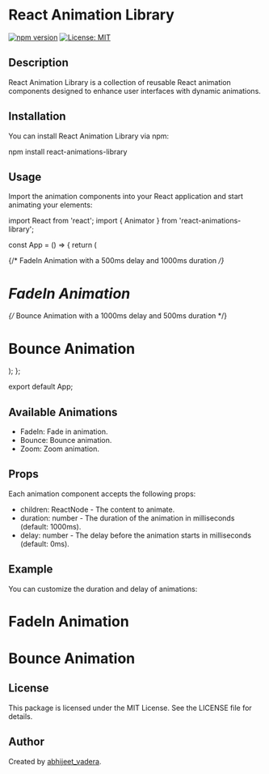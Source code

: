 # React Animation Library

[![npm version](https://badge.fury.io/js/react-animations-library.svg)](https://badge.fury.io/js/react-animations-library)
[![License: MIT](https://img.shields.io/badge/License-MIT-yellow.svg)](https://opensource.org/licenses/MIT)

## Description

React Animation Library is a collection of reusable React animation components designed to enhance user interfaces with dynamic animations.

## Installation

You can install React Animation Library via npm:

npm install react-animations-library

## Usage

Import the animation components into your React application and start animating your elements:

import React from 'react';
import { Animator } from 'react-animations-library';

const App = () => {
  return (
    <div>
      {/* FadeIn Animation with a 500ms delay and 1000ms duration */}
        <Animator animationType="fadeIn" delay={500} duration={1000}>
          <h1>FadeIn Animation</h1>
        </Animator>
      {/* Bounce Animation with a 1000ms delay and 500ms duration */}
        <Animator animationType="bounce" delay={1000} duration={500}>
          <h1>Bounce Animation</h1>
        </Animator>
    </div>
  );
};

export default App;

## Available Animations

- FadeIn: Fade in animation.
- Bounce: Bounce animation.
- Zoom: Zoom animation.

## Props

Each animation component accepts the following props:

- children: ReactNode - The content to animate.
- duration: number - The duration of the animation in milliseconds (default: 1000ms).
- delay: number - The delay before the animation starts in milliseconds (default: 0ms).

## Example

You can customize the duration and delay of animations:

<Animator animationType="fadeIn" delay={500} duration={1000}>
  <h1>FadeIn Animation</h1>
</Animator>

<Animator animationType="bounce" delay={1000} duration={500}>
  <h1>Bounce Animation</h1>
</Animator>

## License

This package is licensed under the MIT License. See the LICENSE file for details.

## Author

Created by [abhijeet_vadera](https://github.com/abhijeet-vadera).
